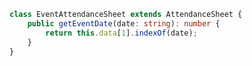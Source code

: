 

```ts title="/src/main.ts"
class EventAttendanceSheet extends AttendanceSheet {
    public getEventDate(date: string): number {
        return this.data[1].indexOf(date);
    }
}
```